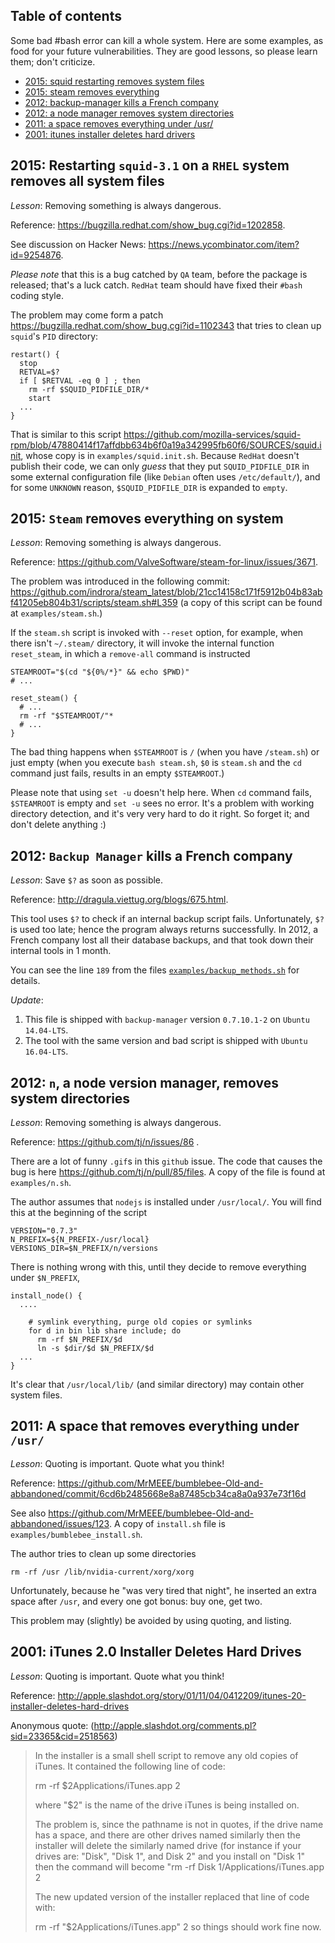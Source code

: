 ## Table of contents

Some bad #bash error can kill a whole system. Here are some examples,
as food for your future vulnerabilities. They are good lessons, so please
learn them; don't criticize.

* [2015: squid restarting removes system files](#2015-restarting-squid-31-on-a-rhel-system-removes-all-system-files)
* [2015: steam removes everything](#2015-steam-removes-everything-on-system)
* [2012: backup-manager kills a French company](#2012-backup-manager-kills-a-french-company)
* [2012: a node manager removes system directories](#2012-n-a-node-version-manager-removes-system-directories)
* [2011: a space removes everything under /usr/](#2011-a-space-that-removes-everything-under-usr)
* [2001: itunes installer deletes hard drivers](#2001-itunes-20-installer-deletes-hard-drives)

## 2015: Restarting `squid-3.1` on a `RHEL` system removes all system files

*Lesson*: Removing something is always dangerous.

Reference: https://bugzilla.redhat.com/show_bug.cgi?id=1202858.

See discussion on Hacker News:
  https://news.ycombinator.com/item?id=9254876.

*Please note* that this is a bug catched by `QA` team, before
the package is released; that's a luck catch.
`RedHat` team should have fixed their `#bash` coding style.

The problem may come form a patch https://bugzilla.redhat.com/show_bug.cgi?id=1102343
that tries to clean up `squid`'s `PID` directory:

    restart() {
      stop
      RETVAL=$?
      if [ $RETVAL -eq 0 ] ; then
        rm -rf $SQUID_PIDFILE_DIR/*
        start
      ...
    }

That is similar to this script
  https://github.com/mozilla-services/squid-rpm/blob/47880414f17affdbb634b6f0a19a342995fb60f6/SOURCES/squid.init,
whose copy is in `examples/squid.init.sh`. Because `RedHat` doesn't publish
their code, we can only _guess_ that they put `SQUID_PIDFILE_DIR` in some
external configuration file (like `Debian` often uses `/etc/default/`),
and for some `UNKNOWN` reason, `$SQUID_PIDFILE_DIR` is expanded to `empty`.

## 2015: `Steam` removes everything on system

*Lesson*: Removing something is always dangerous.

Reference: https://github.com/ValveSoftware/steam-for-linux/issues/3671.

The problem was introduced in the following commit:
  https://github.com/indrora/steam_latest/blob/21cc14158c171f5912b04b83abf41205eb804b31/scripts/steam.sh#L359
(a copy of this script can be found at `examples/steam.sh`.)

If the `steam.sh` script is invoked with `--reset` option, for example,
when there isn't `~/.steam/` directory, it will invoke the internal function
`reset_steam`, in which a `remove-all` command is instructed

    STEAMROOT="$(cd "${0%/*}" && echo $PWD)"
    # ...

    reset_steam() {
      # ...
      rm -rf "$STEAMROOT/"*
      # ...
    }

The bad thing happens when `$STEAMROOT` is `/` (when you have `/steam.sh`)
or just empty (when you execute `bash steam.sh`, `$0` is `steam.sh` and
the `cd` command just fails, results in an empty `$STEAMROOT`.)

Please note that using `set -u` doesn't help here. When `cd` command fails,
`$STEAMROOT` is empty and `set -u` sees no error. It's a problem with
working directory detection, and it's very very hard to do it right.
So forget it; and don't delete anything :)

## 2012: `Backup Manager` kills a French company

*Lesson*: Save `$?` as soon as possible.

Reference: http://dragula.viettug.org/blogs/675.html.

This tool uses `$?` to check if an internal backup script fails.
Unfortunately, `$?` is used too late; hence the program always returns
successfully. In 2012, a French company lost all their database backups,
and that took down their internal tools in 1 month.

You can see the line `189` from the files [`examples/backup_methods.sh`](examples/backup_methods.sh#L180)
for details.

*Update*:

1. This file is shipped with `backup-manager` version `0.7.10.1-2`
  on `Ubuntu 14.04-LTS`.
1. The tool with the same version and bad script is shipped with `Ubuntu 16.04-LTS`.

## 2012: `n`, a node version manager, removes system directories

*Lesson*: Removing something is always dangerous.

Reference: https://github.com/tj/n/issues/86 .

There are a lot of funny `.gif`s in this `github` issue.
The code that causes the bug is here
  https://github.com/tj/n/pull/85/files.
A copy of the file is found at `examples/n.sh`.

The author assumes that `nodejs` is installed under `/usr/local/`.
You will find this at the beginning of the script

    VERSION="0.7.3"
    N_PREFIX=${N_PREFIX-/usr/local}
    VERSIONS_DIR=$N_PREFIX/n/versions

There is nothing wrong with this, until they decide to remove everything
under `$N_PREFIX`,

    install_node() {
      ....

        # symlink everything, purge old copies or symlinks
        for d in bin lib share include; do
          rm -rf $N_PREFIX/$d
          ln -s $dir/$d $N_PREFIX/$d
      ...
    }

It's clear that `/usr/local/lib/` (and similar directory) may contain
other system files.

## 2011: A space that removes everything under `/usr/`

*Lesson*: Quoting is important. Quote what you think!

Reference:
  https://github.com/MrMEEE/bumblebee-Old-and-abbandoned/commit/6cd6b2485668e8a87485cb34ca8a0a937e73f16d

See also https://github.com/MrMEEE/bumblebee-Old-and-abbandoned/issues/123.
A copy of `install.sh` file is `examples/bumblebee_install.sh`.

The author tries to clean up some directories

    rm -rf /usr /lib/nvidia-current/xorg/xorg

Unfortunately, because he "was very tired that night", he inserted an
extra space after `/usr`, and every one got bonus: buy one, get two.

This problem may (slightly) be avoided by using quoting, and listing.

## 2001: iTunes 2.0 Installer Deletes Hard Drives

*Lesson*: Quoting is important. Quote what you think!

Reference:
  http://apple.slashdot.org/story/01/11/04/0412209/itunes-20-installer-deletes-hard-drives

Anonymous quote: (http://apple.slashdot.org/comments.pl?sid=23365&cid=2518563)

> In the installer is a small shell script to remove any old copies of iTunes.
> It contained the following line of code:
>
>   rm -rf $2Applications/iTunes.app 2
>
> where "$2" is the name of the drive iTunes is being installed on.
>
> The problem is, since the pathname is not in quotes, if the drive name
> has a space, and there are other drives named similarly then the installer
> will delete the similarly named drive (for instance if your drives are:
> "Disk", "Disk 1", and Disk 2" and you install on "Disk 1"
> then the command will become "rm -rf Disk 1/Applications/iTunes.app 2
>
> The new updated version of the installer replaced that line of code with:
>
>   rm -rf "$2Applications/iTunes.app" 2
>   so things should work fine now.

